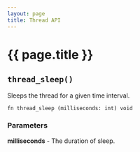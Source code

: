 ```yaml
---
layout: page
title: Thread API
---
```


# {{ page.title }}

## `thread_sleep()`
Sleeps the thread for a given time interval.

```the
fn thread_sleep (milliseconds: int) void
```

### Parameters
**milliseconds** - The duration of sleep.

